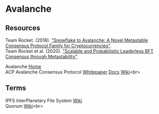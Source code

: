 # Avalanche



## Resources

Team Rocket. (2018). ["Snowflake to Avalanche: A Novel Metastable Consensus Protocol Family for Cryptocurrencies"](https://ipfs.io/ipfs/QmUy4jh5mGNZvLkjies1RWM4YuvJh5o2FYopNPVYwrRVGV).<br>
Team Rocket et al. (2020). ["Scalable and Probabilistic Leaderless BFT Consensus through Metastability"](https://assets.website-files.com/5d80307810123f5ffbb34d6e/6009805681b416f34dcae012_Avalanche%20Consensus%20Whitepaper.pdf).<br>

Avalanche [Home](https://www.avax.network)<br>
ACP Avalanche Consensus Protocol [Whitepaper](https://assets.website-files.com/5d80307810123f5ffbb34d6e/6009805681b416f34dcae012_Avalanche%20Consensus%20Whitepaper.pdf) [Docs](https://docs.avax.network/learn/platform-overview/avalanche-consensus) [Wiki](https://en.wikipedia.org/wiki/Avalanche_(Consensus_Protocol))<br>



## Terms

IPFS InterPlanetary File System [Wiki](https://en.wikipedia.org/wiki/InterPlanetary_File_System)<br>
Quorum [Wiki](https://en.wikipedia.org/wiki/Quorum_(distributed_computing))<br>
